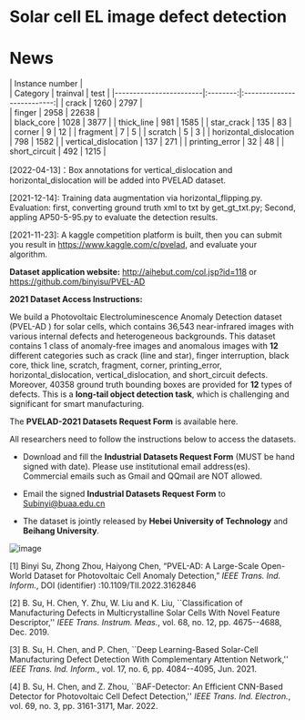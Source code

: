 # Solar cell EL image defect detection

# News

|                       Instance number                          |                          
| Category               | trainval |            test            |
|------------------------|:--------:|:--------------------------:|
| crack                  |   1260   |            2797            |  
| finger                 |   2958   |            22638           |  
| black_core             |   1028   |            3877            | 
| thick_line             |   981    |            1585            | 
| star_crack             |   135    |            83              |   
| corner                 |    9     |            12              | 
| fragment               |    7     |            5               | 
| scratch                |    5     |            3               | 
| horizontal_dislocation |   798    |            1582            | 
| vertical_dislocation   |   137    |            271             | 
| printing_error         |   32     |            48              | 
| short_circuit          |   492    |            1215            | 


[2022-04-13]：Box annotations for vertical_dislocation and horizontal_dislocation will be added into PVELAD dataset.

[2021-12-14]: Training data augmentation via horizontal_flipping.py. Evaluation: first, converting ground truth xml to txt by get_gt_txt.py; Second, appling AP50-5-95.py to evaluate the detection results.

[2021-11-23]: A kaggle competition platform is built, then you can submit you result in https://www.kaggle.com/c/pvelad, and evaluate your algorithm.

**Dataset application website:** http://aihebut.com/col.jsp?id=118 or https://github.com/binyisu/PVEL-AD

**2021 Dataset Access Instructions:**

We build a Photovoltaic Electroluminescence Anomaly Detection dataset (PVEL-AD ) for solar cells, which contains 36,543 near-infrared images with various internal defects and heterogeneous backgrounds. This dataset contains 1 class of anomaly-free images and anomalous images with **12** different categories such as crack (line and star), finger interruption, black core, thick line, scratch, fragment, corner, printing_error, horizontal_dislocation, vertical_dislocation, and short_circuit defects. Moreover, 40358 ground truth bounding boxes are provided for **12** types of defects. This is a **long-tail object detection task**, which is challenging and significant for smart manufacturing.

The **PVELAD-2021 Datasets Request Form** is available here. 

All researchers need to follow the instructions below to access the datasets.


* Download and fill the **Industrial Datasets Request Form** (MUST be hand signed with date). Please use institutional email address(es). Commercial emails such as Gmail and QQmail are NOT allowed. 

* Email the signed **Industrial Datasets Request Form** to Subinyi@buaa.edu.cn
* The dataset is jointly released by **Hebei University of Technology** and **Beihang University**.

![image](https://github.com/binyisu/PVEL-AD/blob/main/pvel.jpg)

[1] Binyi Su, Zhong Zhou, Haiyong Chen, “PVEL-AD: A Large-Scale Open-World Dataset for Photovoltaic Cell Anomaly Detection,” *IEEE Trans. Ind. Inform.*, DOI (identifier) :10.1109/TII.2022.3162846

[2] B. Su, H. Chen, Y. Zhu, W. Liu and K. Liu, ``Classification of Manufacturing Defects in Multicrystalline Solar Cells With Novel Feature Descriptor,'' *IEEE Trans. Instrum. Meas.*, vol. 68, no. 12, pp. 4675--4688, Dec. 2019.

[3] B. Su, H. Chen, and P. Chen, ``Deep Learning-Based Solar-Cell Manufacturing Defect Detection With Complementary Attention Network,'' *IEEE Trans. Ind. Inform.*, vol. 17, no. 6, pp. 4084--4095, Jun. 2021.

[4] B. Su, H. Chen, and Z. Zhou, ``BAF-Detector: An Efficient CNN-Based Detector for Photovoltaic Cell Defect Detection,'' *IEEE Trans. Ind. Electron.*,  vol. 69, no. 3, pp. 3161-3171, Mar. 2022.
